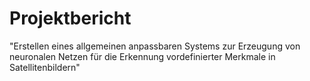 # Projektbericht

"Erstellen eines allgemeinen anpassbaren Systems zur Erzeugung von neuronalen Netzen für die Erkennung vordefinierter Merkmale in Satellitenbildern"
